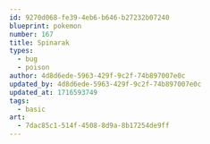 ```yaml
---
id: 9270d068-fe39-4eb6-b646-b27232b07240
blueprint: pokemon
number: 167
title: Spinarak
types:
  - bug
  - poison
author: 4d8d6ede-5963-429f-9c2f-74b897007e0c
updated_by: 4d8d6ede-5963-429f-9c2f-74b897007e0c
updated_at: 1716593749
tags:
  - basic
art:
  - 7dac85c1-514f-4508-8d9a-8b17254de9ff
---
```

